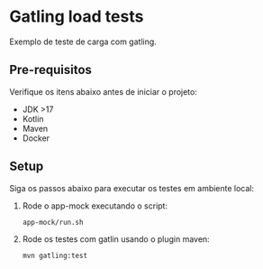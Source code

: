 # Gatling load tests

Exemplo de teste de carga com gatling.

## Pre-requisitos

Verifique os itens abaixo antes de iniciar o projeto:

 - JDK >17
 - Kotlin
 - Maven
 - Docker

## Setup

Siga os passos abaixo para executar os testes em ambiente local:

1. Rode o app-mock executando o script: 
    ```sh
    app-mock/run.sh
   ```

1. Rode os testes com gatlin usando o plugin maven:
    ```sh
   mvn gatling:test
    ```
